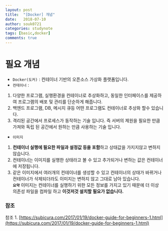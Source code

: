 ```yaml
---
layout: post
title:  "[Docker] 개념"
date:   2018-07-10
author: souk0721
categories: studynote
tags: [basic,docker]
comments: true
---
```



# 필요 개념
  - `Docker(도커)` : 컨테이너 기반의 오픈소스 가상화 플랫폼입니다.
  - `컨테이너` : 
  1. 다양한 프로그램, 실행환경을 컨테이너로 추상화하고, 동일한 인터페이스를 제공하여 프로그램의 배포 및 관리를 단순하게 해줍니다.
  2. 백엔드 프로그램, DB, 메시지 큐등 어떤 프로그램도 컨테이너로 추상화 할수 있습니다.
  3. 격리된 공간에서 프로세스가 동작하는 기술 입니다. 즉 서버의 제원을 필요한 만큼 가져와 독립 된 공간에서 원하는 만큼 사용하는 기술 입니다.
  - `이미지`
  1. **컨테이너 실행에 필요한 파일과 설정값 등을 포함**하고 상태값을 가지지않고 변하지 않습니다.
  2. 컨테이너는 이미지를 실행한 상태라고 볼 수 있고 추가되거나 변하는 값은 컨테이너에 저장됩니다.
  3. 같은 이미지에서 여러개의 컨테이너를 생성할 수 있고 컨테이너의 상태가 바뀌거나 컨테이너가 삭제되더라도 이미지는 변하지 않고 그대로 남아 있습니다.<br>
  **`요약`** 이미지는 컨테이너를 실행하기 위한 모든 정보를 가지고 있기 때문에 더 이상 의존성 파일을 컴파일 하고 **이것저것 설치할 필요가 없습니다.**

### 참조
  참조 1. [https://subicura.com/2017/01/19/docker-guide-for-beginners-1.html](https://subicura.com/2017/01/19/docker-guide-for-beginners-1.html)


<!-- ### How?
1. 작업 등록
 - `시작`->`실행`->`compmgmt.msc`엔터 
 - `시스템 도구`->`작업 스케줄러`에서 마우스 오른쪽 버튼 ->`작업 만들기`
 - 일반 탭s
 ![job01](/assets/post-img-18-07/job-01.JPG)
 - 트리거 탭
 ![job02](/assets/post-img-18-07/job-02.JPG)
 - 조건 탭
 ![job03](/assets/post-img-18-07/job-03.JPG)
 - 실행 (마우스 오른쪽 버튼 누루고 실행)
 ![job04](/assets/post-img-18-07/job-04.JPG)

링크
 [`배치파일`]({% post_url  studynote/2018-07-02-basic-01 %})로 
 [https://subicura.com/2017/01/19/docker-guide-for-beginners-1.html](https://subicura.com/2017/01/19/docker-guide-for-beginners-1.html)

 -->
